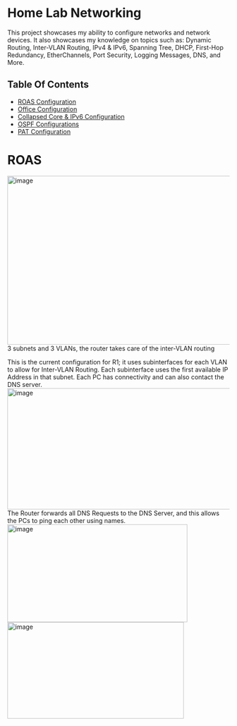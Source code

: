 # Home Lab Networking
This project showcases my ability to configure networks and network devices. It also showcases my knowledge on topics such as: Dynamic Routing, Inter-VLAN Routing, IPv4 & IPv6, Spanning Tree, DHCP, First-Hop Redundancy, EtherChannels, Port Security, Logging Messages, DNS, and More.

## Table Of Contents

- [ROAS Configuration](#ROAS)
- [Office Configuration](#Office)
- [Collapsed Core & IPv6 Configuration](#Collapsed)
- [OSPF Configurations](#OPSF)
- [PAT Configuration](#PAT)

# ROAS
<img width="592" height="383" alt="image" src="https://github.com/user-attachments/assets/991c1a0d-980d-4561-877a-472a8a0c64f2" /><br/>
3 subnets and 3 VLANs, the router takes care of the inter-VLAN routing 


This is the current configuration for R1; it uses subinterfaces for each VLAN to allow for Inter-VLAN Routing. Each subinterface uses the first available IP Address in that subnet. Each PC has connectivity and can also contact the DNS server.<br/>
<img width="514" height="275" alt="image" src="https://github.com/user-attachments/assets/560dc73b-7d6f-41e7-8b1f-12983f1841a3" /><br/>
The Router forwards all DNS Requests to the DNS Server, and this allows the PCs to ping each other using names.<br/>
<img width="408" height="222" alt="image" src="https://github.com/user-attachments/assets/2fc63978-60c4-425f-abf2-a30c8d5937e5" /><br/>
<img width="400" height="219" alt="image" src="https://github.com/user-attachments/assets/e42eca55-2346-452d-ba6a-309a795d1e5b" /><br/>

